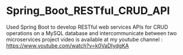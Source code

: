 # Spring_Boot_RESTful_CRUD_API
Used Spring Boot to develop RESTful web services APIs for CRUD operations on a MySQL database and intercommunicate between two microservices
project video is available at my youtube channel :  https://www.youtube.com/watch?v=k0VaDIydgKA
